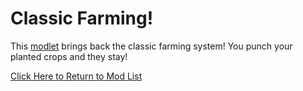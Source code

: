 # Classic Farming!
This [modlet](https://drive.google.com/file/d/1Y5lyWg-Ia1N9MNkDb-n7swIGXvrK-e6w/view?usp=sharing) brings back the classic farming system! You punch your planted crops and they stay!


[Click Here to Return to Mod List](../../main/README.md)
